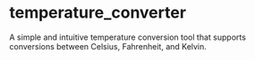 # temperature_converter
A simple and intuitive temperature conversion tool that supports conversions between Celsius, Fahrenheit, and Kelvin.
